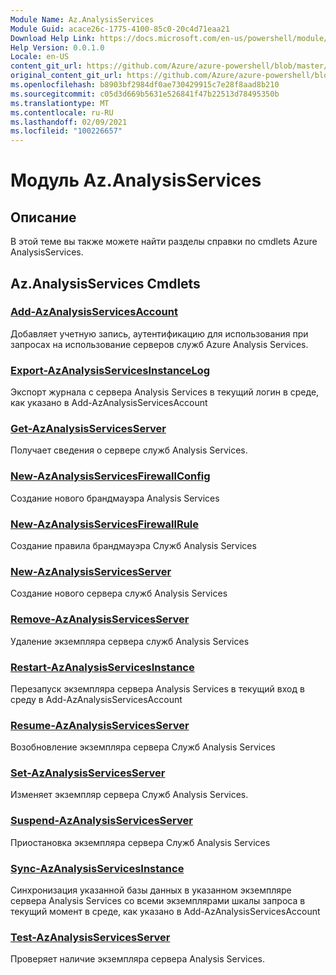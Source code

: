 ```yaml
---
Module Name: Az.AnalysisServices
Module Guid: acace26c-1775-4100-85c0-20c4d71eaa21
Download Help Link: https://docs.microsoft.com/en-us/powershell/module/az.analysisservices
Help Version: 0.0.1.0
Locale: en-US
content_git_url: https://github.com/Azure/azure-powershell/blob/master/src/AnalysisServices/AnalysisServices/help/Az.AnalysisServices.md
original_content_git_url: https://github.com/Azure/azure-powershell/blob/master/src/AnalysisServices/AnalysisServices/help/Az.AnalysisServices.md
ms.openlocfilehash: b8903bf2984df0ae730429915c7e28f8aad8b210
ms.sourcegitcommit: c05d3d669b5631e526841f47b22513d78495350b
ms.translationtype: MT
ms.contentlocale: ru-RU
ms.lasthandoff: 02/09/2021
ms.locfileid: "100226657"
---
```

# Модуль Az.AnalysisServices
## Описание
В этой теме вы также можете найти разделы справки по cmdlets Azure AnalysisServices.

## Az.AnalysisServices Cmdlets
### [Add-AzAnalysisServicesAccount](Add-AzAnalysisServicesAccount.md)
Добавляет учетную запись, аутентификацию для использования при запросах на использование серверов служб Azure Analysis Services.

### [Export-AzAnalysisServicesInstanceLog](Export-AzAnalysisServicesInstanceLog.md)
Экспорт журнала с сервера Analysis Services в текущий логин в среде, как указано в Add-AzAnalysisServicesAccount

### [Get-AzAnalysisServicesServer](Get-AzAnalysisServicesServer.md)
Получает сведения о сервере служб Analysis Services.

### [New-AzAnalysisServicesFirewallConfig](New-AzAnalysisServicesFirewallConfig.md)
Создание нового брандмауэра Analysis Services 

### [New-AzAnalysisServicesFirewallRule](New-AzAnalysisServicesFirewallRule.md)
Создание правила брандмауэра Служб Analysis Services

### [New-AzAnalysisServicesServer](New-AzAnalysisServicesServer.md)
Создание нового сервера служб Analysis Services

### [Remove-AzAnalysisServicesServer](Remove-AzAnalysisServicesServer.md)
Удаление экземпляра сервера служб Analysis Services

### [Restart-AzAnalysisServicesInstance](Restart-AzAnalysisServicesInstance.md)
Перезапуск экземпляра сервера Analysis Services в текущий вход в среду в Add-AzAnalysisServicesAccount

### [Resume-AzAnalysisServicesServer](Resume-AzAnalysisServicesServer.md)
Возобновление экземпляра сервера Служб Analysis Services

### [Set-AzAnalysisServicesServer](Set-AzAnalysisServicesServer.md)
Изменяет экземпляр сервера Служб Analysis Services.

### [Suspend-AzAnalysisServicesServer](Suspend-AzAnalysisServicesServer.md)
Приостановка экземпляра сервера Служб Analysis Services

### [Sync-AzAnalysisServicesInstance](Sync-AzAnalysisServicesInstance.md)
Синхронизация указанной базы данных в указанном экземпляре сервера Analysis Services со всеми экземплярами шкалы запроса в текущий момент в среде, как указано в Add-AzAnalysisServicesAccount

### [Test-AzAnalysisServicesServer](Test-AzAnalysisServicesServer.md)
Проверяет наличие экземпляра сервера Analysis Services.

